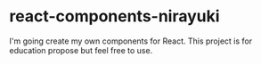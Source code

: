 # react-components-nirayuki
I'm going create my own components for React. This project is for education propose but feel free to use.
